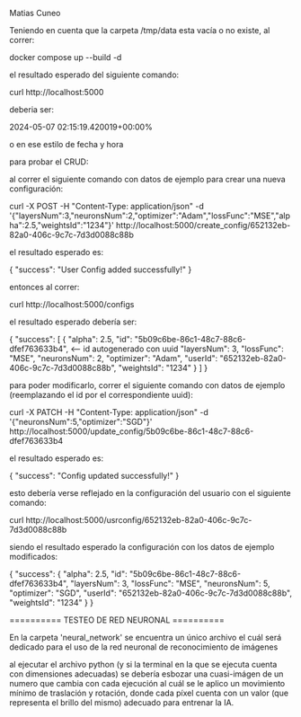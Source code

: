 Matias Cuneo

Teniendo en cuenta que la carpeta /tmp/data esta vacía o no existe, al correr:

docker compose up --build -d

el resultado esperado del siguiente comando:

curl http://localhost:5000

deberia ser:

2024-05-07 02:15:19.420019+00:00%

o en ese estilo de fecha y hora


para probar el CRUD:

al correr el siguiente comando con datos de ejemplo para crear una nueva configuración:

curl -X POST -H "Content-Type: application/json" -d '{"layersNum":3,"neuronsNum":2,"optimizer":"Adam","lossFunc":"MSE","alpha":2.5,"weightsId":"1234"}' http://localhost:5000/create_config/652132eb-82a0-406c-9c7c-7d3d0088c88b

el resultado esperado es:

{
  "success": "User Config added successfully!"
}

entonces al correr:

curl http://localhost:5000/configs

el resultado esperado debería ser:

{
  "success": [
    {
      "alpha": 2.5,
      "id": "5b09c6be-86c1-48c7-88c6-dfef763633b4", <-- id autogenerado con uuid
      "layersNum": 3,
      "lossFunc": "MSE",
      "neuronsNum": 2,
      "optimizer": "Adam",
      "userId": "652132eb-82a0-406c-9c7c-7d3d0088c88b",
      "weightsId": "1234"
    }
  ]
}

para poder modificarlo, correr el siguiente comando con datos de ejemplo (reemplazando el id por el correspondiente uuid):

curl -X PATCH -H "Content-Type: application/json" -d '{"neuronsNum":5,"optimizer":"SGD"}' http://localhost:5000/update_config/5b09c6be-86c1-48c7-88c6-dfef763633b4

el resultado esperado es:

{
  "success": "Config updated successfully!"
}

esto debería verse reflejado en la configuración del usuario con el siguiente comando:

curl http://localhost:5000/usrconfig/652132eb-82a0-406c-9c7c-7d3d0088c88b

siendo el resultado esperado la configuración con los datos de ejemplo modificados:

{
  "success": {
    "alpha": 2.5,
    "id": "5b09c6be-86c1-48c7-88c6-dfef763633b4",
    "layersNum": 3,
    "lossFunc": "MSE",
    "neuronsNum": 5,
    "optimizer": "SGD",
    "userId": "652132eb-82a0-406c-9c7c-7d3d0088c88b",
    "weightsId": "1234"
  }
}

========== TESTEO DE RED NEURONAL ==========

En la carpeta 'neural_network' se encuentra un único archivo el cuál será dedicado para el uso de la red neuronal de reconocimiento de imágenes

al ejecutar el archivo python (y si la terminal en la que se ejecuta cuenta con dimensiones adecuadas) se debería esbozar una cuasi-imágen de un numero que cambia con cada ejecución al cuál se le aplico un movimiento mínimo de traslación y rotación, donde cada píxel cuenta con un valor (que representa el brillo del mismo) adecuado para entrenar la IA.
